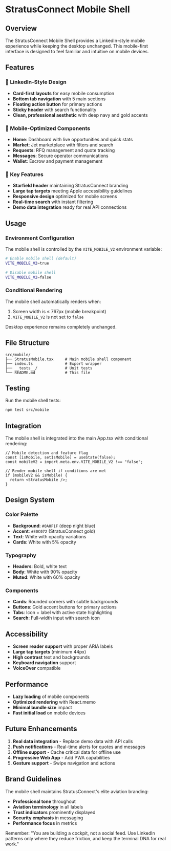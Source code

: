 # StratusConnect Mobile Shell

## Overview

The StratusConnect Mobile Shell provides a LinkedIn-style mobile experience while keeping the desktop unchanged. This mobile-first interface is designed to feel familiar and intuitive on mobile devices.

## Features

### 🎨 LinkedIn-Style Design
- **Card-first layouts** for easy mobile consumption
- **Bottom tab navigation** with 5 main sections
- **Floating action button** for primary actions
- **Sticky header** with search functionality
- **Clean, professional aesthetic** with deep navy and gold accents

### 📱 Mobile-Optimized Components
- **Home**: Dashboard with live opportunities and quick stats
- **Market**: Jet marketplace with filters and search
- **Requests**: RFQ management and quote tracking
- **Messages**: Secure operator communications
- **Wallet**: Escrow and payment management

### 🎯 Key Features
- **Starfield header** maintaining StratusConnect branding
- **Large tap targets** meeting Apple accessibility guidelines
- **Responsive design** optimized for mobile screens
- **Real-time search** with instant filtering
- **Demo data integration** ready for real API connections

## Usage

### Environment Configuration

The mobile shell is controlled by the `VITE_MOBILE_V2` environment variable:

```bash
# Enable mobile shell (default)
VITE_MOBILE_V2=true

# Disable mobile shell
VITE_MOBILE_V2=false
```

### Conditional Rendering

The mobile shell automatically renders when:
1. Screen width is ≤ 767px (mobile breakpoint)
2. `VITE_MOBILE_V2` is not set to `false`

Desktop experience remains completely unchanged.

## File Structure

```
src/mobile/
├── StratusMobile.tsx     # Main mobile shell component
├── index.ts              # Export wrapper
├── __tests__/            # Unit tests
└── README.md             # This file
```

## Testing

Run the mobile shell tests:

```bash
npm test src/mobile
```

## Integration

The mobile shell is integrated into the main App.tsx with conditional rendering:

```tsx
// Mobile detection and feature flag
const [isMobile, setIsMobile] = useState(false);
const mobileV2 = import.meta.env.VITE_MOBILE_V2 !== "false";

// Render mobile shell if conditions are met
if (mobileV2 && isMobile) {
  return <StratusMobile />;
}
```

## Design System

### Color Palette
- **Background**: `#0A0F1F` (deep night blue)
- **Accent**: `#E0C072` (StratusConnect gold)
- **Text**: White with opacity variations
- **Cards**: White with 5% opacity

### Typography
- **Headers**: Bold, white text
- **Body**: White with 90% opacity
- **Muted**: White with 60% opacity

### Components
- **Cards**: Rounded corners with subtle backgrounds
- **Buttons**: Gold accent buttons for primary actions
- **Tabs**: Icon + label with active state highlighting
- **Search**: Full-width input with search icon

## Accessibility

- **Screen reader support** with proper ARIA labels
- **Large tap targets** (minimum 44px)
- **High contrast** text and backgrounds
- **Keyboard navigation** support
- **VoiceOver** compatible

## Performance

- **Lazy loading** of mobile components
- **Optimized rendering** with React.memo
- **Minimal bundle size** impact
- **Fast initial load** on mobile devices

## Future Enhancements

1. **Real data integration** - Replace demo data with API calls
2. **Push notifications** - Real-time alerts for quotes and messages
3. **Offline support** - Cache critical data for offline use
4. **Progressive Web App** - Add PWA capabilities
5. **Gesture support** - Swipe navigation and actions

## Brand Guidelines

The mobile shell maintains StratusConnect's elite aviation branding:
- **Professional tone** throughout
- **Aviation terminology** in all labels
- **Trust indicators** prominently displayed
- **Security emphasis** in messaging
- **Performance focus** in metrics

Remember: "You are building a cockpit, not a social feed. Use LinkedIn patterns only where they reduce friction, and keep the terminal DNA for real work."
